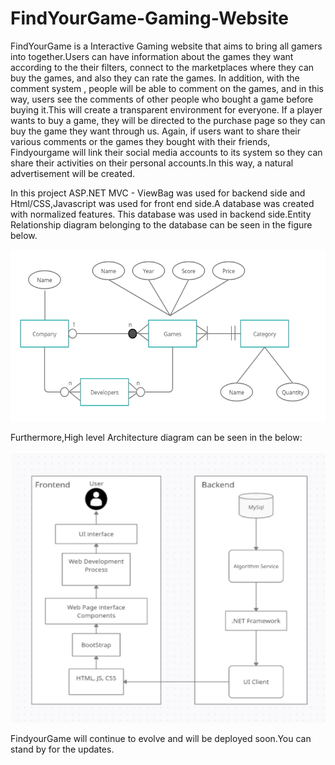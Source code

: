 # FindYourGame-Gaming-Website
FindYourGame is a Interactive Gaming website that aims to bring all gamers into together.Users can have information about the games they want according to the their filters, 
connect to the marketplaces where they can buy the games, and also they can rate the games.
In addition, with the comment system , people will be able to 
comment on the games, and in this way, users see the comments of other people 
who bought a game before buying it.This will create a transparent environment 
for everyone. If a player wants to buy a game, they will be directed to the purchase 
page so they can buy the game they want through us. Again, if users want to share 
their various comments or the games they bought with their friends, Findyourgame will link their 
social media accounts to its system so they can share their activities on their 
personal accounts.In this way, a natural advertisement will be created.

In this project ASP.NET MVC - ViewBag was used for backend side and Html/CSS,Javascript was used for front end side.A database was created with normalized features.
This database was used in backend side.Entity Relationship diagram belonging to the database can be seen in the figure below.

![Alt text](https://github.com/baranozzgurr/FindYourGame-Gaming-Website/blob/master/figures/entity%20diagram.png)

Furthermore,High level Architecture diagram can be seen in the below:

![Alt text](https://github.com/baranozzgurr/FindYourGame-Gaming-Website/blob/master/figures/high%20level%20arch.png)


FindyourGame will continue to evolve and will be deployed soon.You can stand by for the updates.


